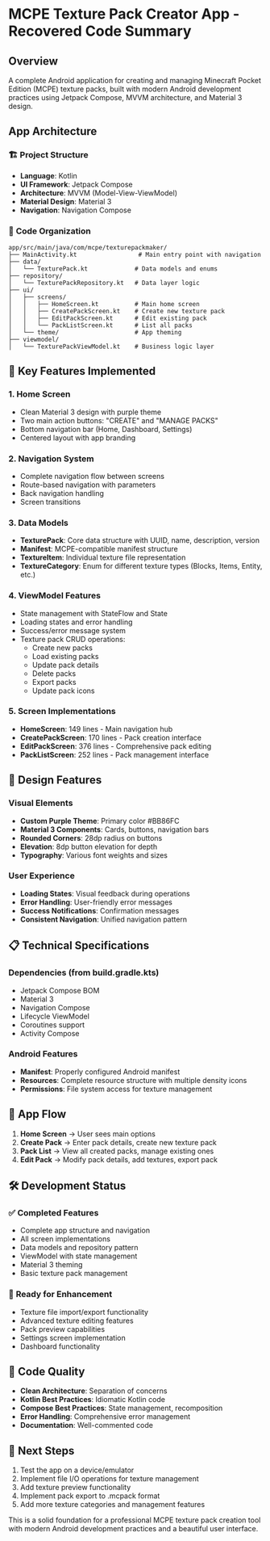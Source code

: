 # MCPE Texture Pack Creator App - Recovered Code Summary

## Overview
A complete Android application for creating and managing Minecraft Pocket Edition (MCPE) texture packs, built with modern Android development practices using Jetpack Compose, MVVM architecture, and Material 3 design.

## App Architecture

### 🏗️ **Project Structure**
- **Language**: Kotlin
- **UI Framework**: Jetpack Compose
- **Architecture**: MVVM (Model-View-ViewModel)
- **Material Design**: Material 3
- **Navigation**: Navigation Compose

### 📁 **Code Organization**
```
app/src/main/java/com/mcpe/texturepackmaker/
├── MainActivity.kt                 # Main entry point with navigation
├── data/
│   └── TexturePack.kt             # Data models and enums
├── repository/
│   └── TexturePackRepository.kt   # Data layer logic
├── ui/
│   ├── screens/
│   │   ├── HomeScreen.kt          # Main home screen
│   │   ├── CreatePackScreen.kt    # Create new texture pack
│   │   ├── EditPackScreen.kt      # Edit existing pack
│   │   └── PackListScreen.kt      # List all packs
│   └── theme/                     # App theming
├── viewmodel/
│   └── TexturePackViewModel.kt    # Business logic layer
```

## 🚀 **Key Features Implemented**

### 1. **Home Screen**
- Clean Material 3 design with purple theme
- Two main action buttons: "CREATE" and "MANAGE PACKS"
- Bottom navigation bar (Home, Dashboard, Settings)
- Centered layout with app branding

### 2. **Navigation System**
- Complete navigation flow between screens
- Route-based navigation with parameters
- Back navigation handling
- Screen transitions

### 3. **Data Models**
- **TexturePack**: Core data structure with UUID, name, description, version
- **Manifest**: MCPE-compatible manifest structure
- **TextureItem**: Individual texture file representation
- **TextureCategory**: Enum for different texture types (Blocks, Items, Entity, etc.)

### 4. **ViewModel Features**
- State management with StateFlow and State
- Loading states and error handling
- Success/error message system
- Texture pack CRUD operations:
  - Create new packs
  - Load existing packs
  - Update pack details
  - Delete packs
  - Export packs
  - Update pack icons

### 5. **Screen Implementations**
- **HomeScreen**: 149 lines - Main navigation hub
- **CreatePackScreen**: 170 lines - Pack creation interface
- **EditPackScreen**: 376 lines - Comprehensive pack editing
- **PackListScreen**: 252 lines - Pack management interface

## 🎨 **Design Features**

### Visual Elements
- **Custom Purple Theme**: Primary color #BB86FC
- **Material 3 Components**: Cards, buttons, navigation bars
- **Rounded Corners**: 28dp radius on buttons
- **Elevation**: 8dp button elevation for depth
- **Typography**: Various font weights and sizes

### User Experience
- **Loading States**: Visual feedback during operations
- **Error Handling**: User-friendly error messages
- **Success Notifications**: Confirmation messages
- **Consistent Navigation**: Unified navigation pattern

## 📋 **Technical Specifications**

### Dependencies (from build.gradle.kts)
- Jetpack Compose BOM
- Material 3
- Navigation Compose
- Lifecycle ViewModel
- Coroutines support
- Activity Compose

### Android Features
- **Manifest**: Properly configured Android manifest
- **Resources**: Complete resource structure with multiple density icons
- **Permissions**: File system access for texture management

## 🔄 **App Flow**

1. **Home Screen** → User sees main options
2. **Create Pack** → Enter pack details, create new texture pack
3. **Pack List** → View all created packs, manage existing ones
4. **Edit Pack** → Modify pack details, add textures, export pack

## 🛠️ **Development Status**

### ✅ **Completed Features**
- Complete app structure and navigation
- All screen implementations
- Data models and repository pattern
- ViewModel with state management
- Material 3 theming
- Basic texture pack management

### 🔄 **Ready for Enhancement**
- Texture file import/export functionality
- Advanced texture editing features
- Pack preview capabilities
- Settings screen implementation
- Dashboard functionality

## 📝 **Code Quality**
- **Clean Architecture**: Separation of concerns
- **Kotlin Best Practices**: Idiomatic Kotlin code
- **Compose Best Practices**: State management, recomposition
- **Error Handling**: Comprehensive error management
- **Documentation**: Well-commented code

## 🎯 **Next Steps**
1. Test the app on a device/emulator
2. Implement file I/O operations for texture management
3. Add texture preview functionality
4. Implement pack export to .mcpack format
5. Add more texture categories and management features

This is a solid foundation for a professional MCPE texture pack creation tool with modern Android development practices and a beautiful user interface.